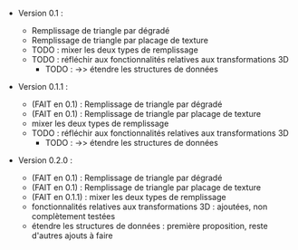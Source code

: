 * Version 0.1 :
  	- Remplissage de triangle par dégradé
	- Remplissage de triangle par placage de texture
	- TODO : mixer les deux types de remplissage
	- TODO : réfléchir aux fonctionnalités relatives aux transformations 3D
	  - TODO : ->> étendre les structures de données

* Version 0.1.1 :
  	- (FAIT en 0.1) : Remplissage de triangle par dégradé
	- (FAIT en 0.1) : Remplissage de triangle par placage de texture
	- mixer les deux types de remplissage
	- TODO : réfléchir aux fonctionnalités relatives aux transformations 3D
	  - TODO : ->> étendre les structures de données

* Version 0.2.0 :
  	- (FAIT en 0.1) : Remplissage de triangle par dégradé
	- (FAIT en 0.1) : Remplissage de triangle par placage de texture
	- (FAIT en 0.1.1) : mixer les deux types de remplissage
	- fonctionnalités relatives aux transformations 3D : ajoutées, non complètement testées
	- étendre les structures de données : première proposition, reste d'autres ajouts à faire
